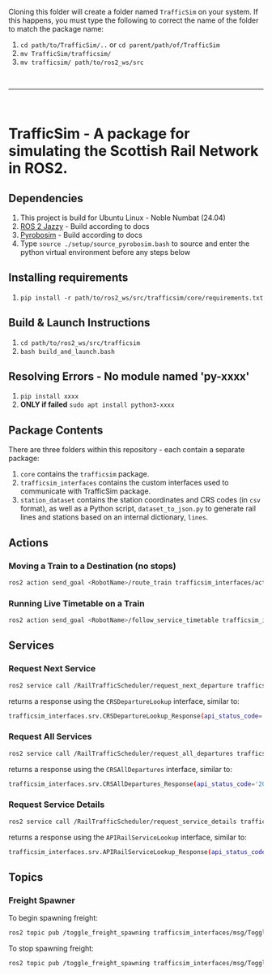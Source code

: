 Cloning this folder will create a folder named `TrafficSim` on your system. If this happens, you must type the following to correct the name of the folder to match the package name:

1. `cd path/to/TrafficSim/..` or `cd parent/path/of/TrafficSim`
2. `mv TrafficSim/trafficsim/`
3. `mv trafficsim/ path/to/ros2_ws/src`

&nbsp;

---

&nbsp;

# TrafficSim - A package for simulating the Scottish Rail Network in ROS2.

## Dependencies

1. This project is build for Ubuntu Linux - Noble Numbat (24.04)
2. [ROS 2 Jazzy](https://docs.ros.org/en/jazzy/Installation/Ubuntu-Install-Debs.html) - Build according to docs
3. [Pyrobosim](https://pyrobosim.readthedocs.io/en/latest/setup.html#local-setup) - Build according to docs
4. Type `source ./setup/source_pyrobosim.bash` to source and enter the python virtual environment before any steps below

## Installing requirements

1. `pip install -r path/to/ros2_ws/src/trafficsim/core/requirements.txt`

## Build & Launch Instructions

1. `cd path/to/ros2_ws/src/trafficsim`
2. `bash build_and_launch.bash`

## Resolving Errors - No module named 'py-xxxx'

1. `pip install xxxx`
2. **ONLY if failed** `sudo apt install python3-xxxx`

## Package Contents

There are three folders within this repository - each contain a separate package:

1. `core` contains the `trafficsim` package.
2. `trafficsim_interfaces` contains the custom interfaces used to communicate with TrafficSim package.
3. `station_dataset` contains the station coordinates and CRS codes (in `csv` format), as well as a Python script, `dataset_to_json.py` to generate rail lines and stations based on an internal dictionary, `lines`.

## Actions

### Moving a Train to a Destination (no stops)
```bash
ros2 action send_goal <RobotName>/route_train trafficsim_interfaces/action/RouteTrain "{destination: 'Station_Name'}"
```

### Running Live Timetable on a Train
```bash
ros2 action send_goal <RobotName>/follow_service_timetable trafficsim_interfaces/action/ServiceRoute
```

## Services

### Request Next Service
```bash
ros2 service call /RailTrafficScheduler/request_next_departure trafficsim_interfaces/srv/CRSDepartureLookup "{origin: 'Station_Name', lookup_only: True}"
```
returns a response using the `CRSDepartureLookup` interface, similar to:
```bash
trafficsim_interfaces.srv.CRSDepartureLookup_Response(api_status_code='200', service_uid='P78998', destination='Glasgow Queen Street', origin_start_time='0530', destination_arrival_time='0831', headcode='1T10', atoc_name='ScotRail')
```

### Request All Services
```bash
ros2 service call /RailTrafficScheduler/request_all_departures trafficsim_interfaces/srv/CRSAllDepartures "{origin: 'Station_Name', year: 'yyyy', month: 'mm', date: 'dd'}"
```
returns a response using the `CRSAllDepartures` interface, similar to:
```bash
trafficsim_interfaces.srv.CRSAllDepartures_Response(api_status_code='200', service_uid_list=['P78998', 'P78058', 'P78281', 'P79383', 'P79001', 'P79005', 'C46737', 'C48579', 'P78287', ..., 'P79411'])
```

### Request Service Details
```bash
ros2 service call /RailTrafficScheduler/request_service_details trafficsim_interfaces/APIRailServiceLookup "{service_uid: 'P78077', year: '2024', month: '12', date: '06'}"
```
returns a response using the `APIRailServiceLookup` interface, similar to:
```bash
trafficsim_interfaces.srv.APIRailServiceLookup_Response(api_status_code='200', origin='Aberdeen', destination='Edinburgh', stops=['Stonehaven', 'Laurencekirk', 'Montrose', 'Arbroath', 'Carnoustie', 'Dundee', 'Leuchars', 'Haymarket', 'Edinburgh'])
```


## Topics

### Freight Spawner

To begin spawning freight:

```bash
ros2 topic pub /toggle_freight_spawning trafficsim_interfaces/msg/ToggleFreightSpawning '{enabled: true}'
```

To stop spawning freight:

```bash
ros2 topic pub /toggle_freight_spawning trafficsim_interfaces/msg/ToggleFreightSpawning '{enabled: false}'
```
